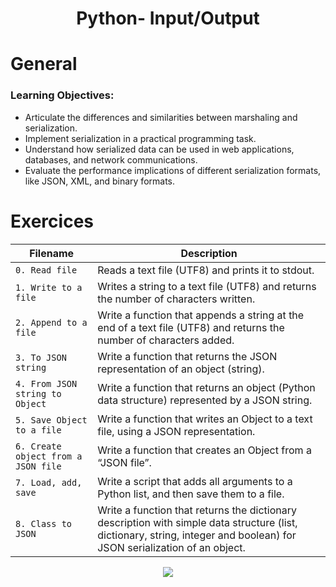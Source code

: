 <div align= "center">
  <h1>Python- Input/Output</h1>
</div>


# General 



### Learning Objectives:
- Articulate the differences and similarities between marshaling and serialization.
- Implement serialization in a practical programming task.
- Understand how serialized data can be used in web applications, databases, and network communications.
- Evaluate the performance implications of different serialization formats, like JSON, XML, and binary formats.


# Exercices

| Filename | Description |
| -------- | ----------- |
| `0. Read file` | Reads a text file (UTF8) and prints it to stdout. |
| `1. Write to a file` | Writes a string to a text file (UTF8) and returns the number of characters written. |
| `2. Append to a file` | Write a function that appends a string at the end of a text file (UTF8) and returns the number of characters added.|
| `3. To JSON string` | Write a function that returns the JSON representation of an object (string). |
| `4. From JSON string to Object` | Write a function that returns an object (Python data structure) represented by a JSON string. |
| `5. Save Object to a file` | Write a function that writes an Object to a text file, using a JSON representation. |
| `6. Create object from a JSON file` | Write a function that creates an Object from a “JSON file”. |
| `7. Load, add, save` | Write a script that adds all arguments to a Python list, and then save them to a file. |
| `8. Class to JSON` | Write a function that returns the dictionary description with simple data structure (list, dictionary, string, integer and boolean) for JSON serialization of an object. |



<p align="center">
  <img src="https://i.imgur.com/J1oVLId.jpeg" name="logo Holberton"/>
</p>
